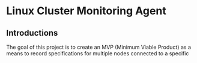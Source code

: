 # Linux Cluster Monitoring Agent
## Introductions

The goal of this project is to create an MVP (Minimum Viable Product) as a means to record specifications for multiple nodes connected to a specific 
